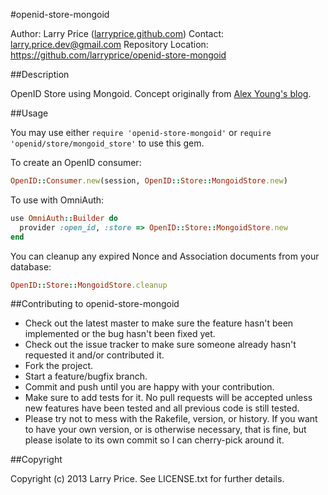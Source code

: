 #openid-store-mongoid

Author: Larry Price ([larryprice.github.com](http://larryprice.github.com))
Contact: larry.price.dev@gmail.com
Repository Location: https://github.com/larryprice/openid-store-mongoid

##Description

OpenID Store using Mongoid. Concept originally from [Alex Young's blog](http://alexyoung.org/2010/09/28/openid-japan/).

##Usage

You may use either `require 'openid-store-mongoid'` or `require 'openid/store/mongoid_store'` to use this gem.

To create an OpenID consumer:

``` ruby
OpenID::Consumer.new(session, OpenID::Store::MongoidStore.new)
```

To use with OmniAuth:

``` ruby
use OmniAuth::Builder do
  provider :open_id, :store => OpenID::Store::MongoidStore.new
end
```

You can cleanup any expired Nonce and Association documents from your database:

``` ruby
OpenID::Store::MongoidStore.cleanup
```

##Contributing to openid-store-mongoid
 
* Check out the latest master to make sure the feature hasn't been implemented or the bug hasn't been fixed yet.
* Check out the issue tracker to make sure someone already hasn't requested it and/or contributed it.
* Fork the project.
* Start a feature/bugfix branch.
* Commit and push until you are happy with your contribution.
* Make sure to add tests for it. No pull requests will be accepted unless new features have been tested and all previous code is still tested.
* Please try not to mess with the Rakefile, version, or history. If you want to have your own version, or is otherwise necessary, that is fine, but please isolate to its own commit so I can cherry-pick around it.

##Copyright

Copyright (c) 2013 Larry Price. See LICENSE.txt for further details.
